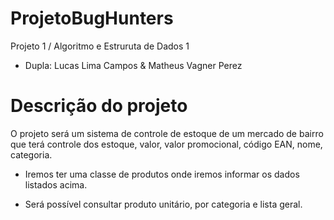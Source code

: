 # ProjetoBugHunters
Projeto 1 / Algoritmo e Estruruta de Dados 1

- Dupla: Lucas Lima Campos & Matheus Vagner Perez

# Descrição do projeto

O projeto será um sistema de controle de estoque de um mercado de bairro que terá controle dos estoque, valor, valor promocional, código EAN, nome, categoria.

- Iremos ter uma classe de produtos onde iremos informar os dados listados acima.

- Será possível consultar produto unitário, por categoria e lista geral.
